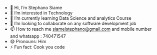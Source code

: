 - 👋 Hi, I’m Stephano Siame
- 👀 I’m interested in Technology
- 🌱 I’m currently learning  Data Science and analytics Course
- 💞️ I’m looking to collaborate on  any software development job 
- 📫 How to reach me siamelstephano@gmail.com and mobile number and whatsapp : 740471547
- 😄 Pronouns: Him
- ⚡ Fun fact: Cook you code

<!---
steph-leo/steph-leo is a ✨ special ✨ repository because its `README.md` (this file) appears on your GitHub profile.
You can click the Preview link to take a look at your changes.
--->
